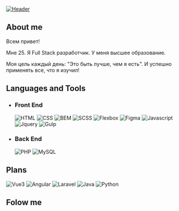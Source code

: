 [![Header](https://github.com/pmkStudio/pmkStudio/blob/main/assets/banner.png)](https://t.me/pmkStudio)

## About me
Всем привет! 

Мне 25. 
Я Full Stack разработчик. 
У меня высшее образование. 

Моя цель каждый день:  "Это быть лучше, чем я есть". И успешно применять все, что я изучил!


## Languages and Tools


+ ### Front End
   ![HTML](https://img.shields.io/badge/HTML-3b0056?style=for-the-badge&logo=HTML5&logoColor=5c88cb)
   ![CSS](https://img.shields.io/badge/CSS-3b0056?style=for-the-badge&logo=CSS3)
   ![BEM](https://img.shields.io/badge/BEM-3b0056?style=for-the-badge&logo=BEM&logoColor=4a8414)
   ![SCSS](https://img.shields.io/badge/SCSS-3b0056?style=for-the-badge&logo=Sass&logoColor=d93a3a)
   ![Flexbox](https://img.shields.io/badge/Flexbox-3b0056?style=for-the-badge&logo=FLEXBOX&logoColor=dad535)
   ![Figma](https://img.shields.io/badge/Figma-3b0056?style=for-the-badge&logo=Figma&logoColor=35d2da)
   ![Javascript](https://img.shields.io/badge/Javascript-3b0056?style=for-the-badge&logo=Javascript&logoColor=dad535)
   ![Jquery](https://img.shields.io/badge/Jquery-3b0056?style=for-the-badge&logo=Jquery&logoColor=da3561)
   ![Gulp](https://img.shields.io/badge/Gulp-3b0056?style=for-the-badge&logo=Gulp&logoColor=43da35)


+ ### Back End
   ![PHP](https://img.shields.io/badge/PHP-3b0056?style=for-the-badge&logo=PHP&logoColor=da35da)
   ![MySQL](https://img.shields.io/badge/MySQL-3b0056?style=for-the-badge&logo=MySQL&logoColor=43da35)


## Plans
   ![Vue3](https://img.shields.io/badge/Vue_3-3b0056?style=for-the-badge&logo=V&logoColor=5c88cb)
   ![Angular](https://img.shields.io/badge/Angular-3b0056?style=for-the-badge&logo=Angular)
   ![Laravel](https://img.shields.io/badge/Laravel-3b0056?style=for-the-badge&logo=Laravel)
   ![Java](https://img.shields.io/badge/Java-3b0056?style=for-the-badge)
   ![Python](https://img.shields.io/badge/Python-3b0056?style=for-the-badge&logo=Python)

## Folow me
